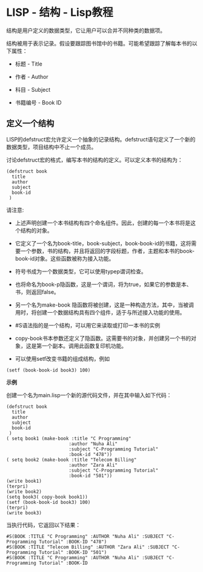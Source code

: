 # LISP - 结构 - Lisp教程

结构是用户定义的数据类型，它让用户可以合并不同种类的数据项。

结构被用于表示记录。假设要跟踪图书馆中的书籍。可能希望跟踪了解每本书的以下属性：

*   标题 - Title

*   作者 - Author

*   科目 - Subject

*   书籍编号 - Book ID

## 定义一个结构

LISP的defstruct宏允许定义一个抽象的记录结构。defstruct语句定义了一个新的数据类型，项目结构中不止一个成员。

讨论defstruct宏的格式，编写本书的结构的定义。可以定义本书的结构为：

```
(defstruct book 
  title 
  author 
  subject 
  book-id 
 )
```

请注意:

*   上述声明创建一个本书结构有四个命名组件。因此，创建的每一个本书将是这个结构的对象。

*   它定义了一个名为book-title，book-subject，book-book-id的书籍，这将需要一个参数，书的结构，并且将返回的字段标题，作者，主题和本书的book-book-id对象。这些函数被称为接入功能。

*   符号书成为一个数据类型，它可以使用typep谓词检查。

*   也将命名为book-p隐函数，这是一个谓词，将为true，如果它的参数是本、书，则返回false。

*   另一个名为make-book 隐函数将被创建，这是一种构造方法，其中，当被调用时，将创建一个数据结构具有四个组件，适于与所述接入功能的使用。

*   #S语法指的是一个结构，可以用它来读取或打印一本书的实例

*   copy-book书本参数还定义了隐函数。这需要书的对象，并创建另一个书的对象，这是第一个副本。调用此函数复印机功能。

*   可以使用setf改变书籍的组成结构，例如

```
(setf (book-book-id book3) 100)
```

**示例**

创建一个名为main.lisp一个新的源代码文件，并在其中输入如下代码：

```
(defstruct book 
  title 
  author 
  subject 
  book-id 
 )
( setq book1 (make-book :title "C Programming"
                       :author "Nuha Ali" 
                       :subject "C-Programming Tutorial"
                       :book-id "478"))
( setq book2 (make-book :title "Telecom Billing"
                       :author "Zara Ali" 
                       :subject "C-Programming Tutorial"
                       :book-id "501")) 
(write book1)
(terpri)
(write book2)
(setq book3( copy-book book1))
(setf (book-book-id book3) 100) 
(terpri)
(write book3)
```

当执行代码，它返回以下结果：

```
#S(BOOK :TITLE "C Programming" :AUTHOR "Nuha Ali" :SUBJECT "C-Programming Tutorial" :BOOK-ID "478")
#S(BOOK :TITLE "Telecom Billing" :AUTHOR "Zara Ali" :SUBJECT "C-Programming Tutorial" :BOOK-ID "501")
#S(BOOK :TITLE "C Programming" :AUTHOR "Nuha Ali" :SUBJECT "C-Programming Tutorial" :BOOK-ID
```

 
